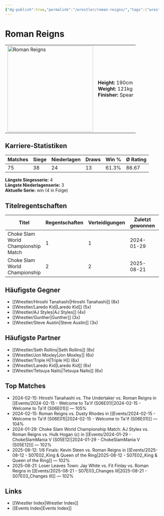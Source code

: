 ```yaml
---
{"dg-publish":true,"permalink":"/wrestler/roman-reigns/","tags":["wrestler"],"noteIcon":"","created":"2025-08-11T09:33:20.838+02:00"}
---
```



# Roman Reigns

<table>
<tr>
<td><img src="Roman Reigns.png" width="280" alt="Roman Reigns"></td>
<td>
<b>Height:</b> 190cm<br>
<b>Weight:</b> 121kg<br>
<b>Finisher:</b> Spear<br>
</td>
</tr>
</table>

## Karriere-Statistiken

| Matches | Siege | Niederlagen | Draws | Win % | Ø Rating |
|---------|-------|-------------|-------|-------|-----------|
| 75 | 38 | 24 | 13 | 61.3% | 86.67 |

**Längste Siegesserie:** 4<br>**Längste Niederlagenserie:** 3<br>**Aktuelle Serie:** win (4 in Folge)

## Titelregentschaften
| Titel | Regentschaften | Verteidigungen | Zuletzt gewonnen | Aktuell |
|-------|---------------|----------------|------------------|---------|
| Choke Slam World Championship Match | 1 | 1 | 2024-01-29 |  |
| Choke Slam World Championship | 2 | 2 | 2025-08-21 | ✅ |


## Häufigste Gegner
- [[Wrestler/Hiroshi Tanahashi\|Hiroshi Tanahashi]] (8x)
- [[Wrestler/Laredo Kid\|Laredo Kid]] (5x)
- [[Wrestler/AJ Styles\|AJ Styles]] (4x)
- [[Wrestler/Gunther\|Gunther]] (3x)
- [[Wrestler/Steve Austin\|Steve Austin]] (3x)

## Häufigste Partner
- [[Wrestler/Seth Rollins\|Seth Rollins]] (8x)
- [[Wrestler/Jon Moxley\|Jon Moxley]] (6x)
- [[Wrestler/Triple H\|Triple H]] (6x)
- [[Wrestler/Laredo Kid\|Laredo Kid]] (6x)
- [[Wrestler/Tetsuya Naito\|Tetsuya Naito]] (6x)

## Top Matches
- 2024-02-15: Hiroshi Tanahashi vs. The Undertaker vs. Roman Reigns in [[Events/2024-02-15 - Welcome to Ta'if (S06E01)\|2024-02-15 - Welcome to Ta'if (S06E01)]] — 105%
- 2024-02-15: Roman Reigns vs. Dusty Rhodes in [[Events/2024-02-15 - Welcome to Ta'if (S06E01)\|2024-02-15 - Welcome to Ta'if (S06E01)]] — 104%
- 2024-01-29: Choke Slam World Championship Match: AJ Styles vs. Roman Reigns vs. Hulk Hogan (c) in [[Events/2024-01-29 - ChokeSlamMania V (S05E12)\|2024-01-29 - ChokeSlamMania V (S05E12)]] — 102%
- 2025-08-12: 1/8 Finals: Kevin Steen vs. Roman Reigns in [[Events/2025-08-12 - S07E02_King & Queen of the Ring\|2025-08-12 - S07E02_King & Queen of the Ring]] — 102%
- 2025-08-21: Loser Leaves Town: Jay White vs. Fit Finlay vs. Roman Reigns in [[Events/2025-08-21 - S07E03_Changes III\|2025-08-21 - S07E03_Changes III]] — 102%

## Links
- [[Wrestler Index\|Wrestler Index]]
- [[Events Index\|Events Index]]
